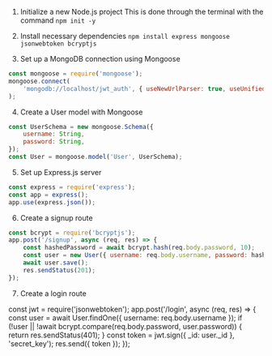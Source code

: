 1. Initialize a new Node.js project
This is done through the terminal with the command `npm init -y`

2. Install necessary dependencies
`npm install express mongoose jsonwebtoken bcryptjs`

3. Set up a MongoDB connection using Mongoose

```js
const mongoose = require('mongoose');
mongoose.connect(
    'mongodb://localhost/jwt_auth', { useNewUrlParser: true, useUnifiedTopology: true }
);
```

4. Create a User model with Mongoose

```js
const UserSchema = new mongoose.Schema({
    username: String,
    password: String,
});
const User = mongoose.model('User', UserSchema);
```

5. Set up Express.js server

```js
const express = require('express');
const app = express();
app.use(express.json());
```

6. Create a signup route

```js
const bcrypt = require('bcryptjs');
app.post('/signup', async (req, res) => {
    const hashedPassword = await bcrypt.hash(req.body.password, 10);
    const user = new User({ username: req.body.username, password: hashedPassword });
    await user.save();
    res.sendStatus(201);
});
```


7. Create a login route


const jwt = require('jsonwebtoken');
app.post('/login', async (req, res) => {
    const user = await User.findOne({ username: req.body.username });
    if (!user || !await bcrypt.compare(req.body.password, user.password)) {
        return res.sendStatus(401);
    }
    const token = jwt.sign({ _id: user._id }, 'secret_key');
    res.send({ token });
});